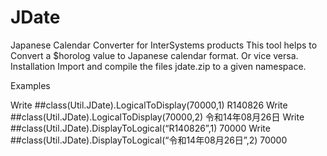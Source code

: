 # JDate

Japanese Calendar Converter for InterSystems products
This tool helps to Convert a $horolog value to Japanese calendar format. Or vice versa.
Installation
Import and compile the files jdate.zip to a given namespace.

Examples

  Write ##class(Util.JDate).LogicalToDisplay(70000,1)
R140826
Write ##class(Util.JDate).LogicalToDisplay(70000,2)
令和14年08月26日
Write ##class(Util.JDate).DisplayToLogical(“R140826”,1)
  70000
Write ##class(Util.JDate).DisplayToLogical(“令和14年08月26日”,2)
  70000

